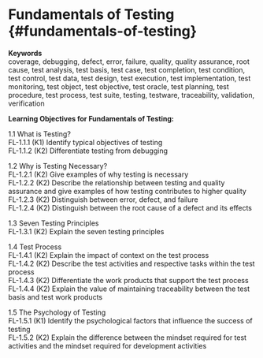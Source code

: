 # Fundamentals of Testing {#fundamentals-of-testing}

**Keywords**  
coverage, debugging, defect, error, failure, quality, quality assurance, root cause, test analysis, test basis, test case, test completion, test condition, test control, test data, test design, test execution, test implementation, test monitoring, test object, test objective, test oracle, test planning, test procedure, test process, test suite, testing, testware, traceability, validation, verification

**Learning Objectives for Fundamentals of Testing:**  

1.1 What is Testing?  
  FL-1.1.1 (K1) Identify typical objectives of testing  
  FL-1.1.2 (K2) Differentiate testing from debugging  

1.2 Why is Testing Necessary?  
  FL-1.2.1 (K2) Give examples of why testing is necessary  
  FL-1.2.2 (K2) Describe the relationship between testing and quality assurance and give examples of how testing contributes to higher quality  
  FL-1.2.3 (K2) Distinguish between error, defect, and failure  
  FL-1.2.4 (K2) Distinguish between the root cause of a defect and its effects  

1.3 Seven Testing Principles  
  FL-1.3.1 (K2) Explain the seven testing principles

1.4 Test Process  
  FL-1.4.1 (K2) Explain the impact of context on the test process  
  FL-1.4.2 (K2) Describe the test activities and respective tasks within the test process  
  FL-1.4.3 (K2) Differentiate the work products that support the test process  
  FL-1.4.4 (K2) Explain the value of maintaining traceability between the test basis and test work products  

1.5 The Psychology of Testing  
  FL-1.5.1 (K1) Identify the psychological factors that influence the success of testing  
  FL-1.5.2 (K2) Explain the difference between the mindset required for test activities and the mindset required for development activities  